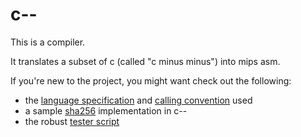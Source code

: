 # c--

This is a compiler.

It translates a subset of c (called "c minus minus") into mips asm.

If you're new to the project, you might want check out the following:

  * the [language specification][1] and [calling convention][2] used
  * a sample [sha256][3] implementation in c--
  * the robust [tester script][4]

[1]: https://github.com/troybowman/c--/blob/master/spec/C--%20Language%20Specification.pdf
[2]: https://github.com/troybowman/c--/blob/master/spec/MIPSCallingConventionsSummary.pdf
[3]: https://github.com/troybowman/c--/blob/master/tests/real/math_5.c
[4]: https://github.com/troybowman/c--/blob/master/tests/tester.py
